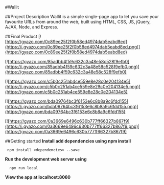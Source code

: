 #Wallit

##Project Description
Wallit is a simple single-page app to let you save your favourite URLs from around the web, built using HTML, CSS, JS, jQuery, AJAX, Node, and Express.

##Final Product
[![https://gyazo.com/0c89ee25f2f0b58ed4974dab5eabd8ed](https://i.gyazo.com/0c89ee25f2f0b58ed4974dab5eabd8ed.png)](https://gyazo.com/0c89ee25f2f0b58ed4974dab5eabd8ed)

[![https://gyazo.com/85adbb4f59c632c3a48e58c528f9efb0](https://i.gyazo.com/85adbb4f59c632c3a48e58c528f9efb0.png)](https://gyazo.com/85adbb4f59c632c3a48e58c528f9efb0)

[![https://gyazo.com/c5b0c251ab4ce559e8e28c0e204134e5](https://i.gyazo.com/c5b0c251ab4ce559e8e28c0e204134e5.png)](https://gyazo.com/c5b0c251ab4ce559e8e28c0e204134e5)

[![https://gyazo.com/bda09764bc3f6153e6c8b8a9c6fdd155](https://i.gyazo.com/bda09764bc3f6153e6c8b8a9c6fdd155.png)](https://gyazo.com/bda09764bc3f6153e6c8b8a9c6fdd155)

[![https://gyazo.com/0a3669e6496c630b777ff66327b867f9](https://i.gyazo.com/0a3669e6496c630b777ff66327b867f9.png)](https://gyazo.com/0a3669e6496c630b777ff66327b867f9)

##Getting started
**Install add dependencies using npm install**


     npm install <dependencies> --save


**Run the development web server using**

      npm run local

**View the app at localhost:8080**


